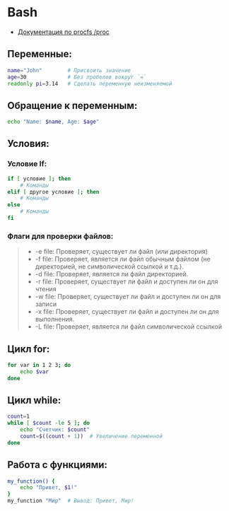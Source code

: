 # Bash
+ [Документация по procfs /proc](procfs_UNIX.md)
## Переменные:
```bash
name="John"        # Присвоить значение
age=30             # Без пробелов вокруг `=`
readonly pi=3.14   # Сделать переменную неизменяемой
```
## Обращение к переменным:
```bash
echo "Name: $name, Age: $age"
```
## Условия:
### Условие If:
```bash
if [ условие ]; then
    # Команды
elif [ другое условие ]; then
    # Команды
else
    # Команды
fi
```

### Флаги для проверки файлов:
>+ -e file: Проверяет, существует ли файл (или директория)
>+ -f file: Проверяет, является ли файл обычным файлом (не директорией, не символической ссылкой и т.д.).
>+ -d file: Проверяет, является ли файл директорией.
>+ -r file: Проверяет, существует ли файл и доступен ли он для чтения
>+ -w file: Проверяет, существует ли файл и доступен ли он для записи
>+ -x file: Проверяет, существует ли файл и доступен ли он для выполнения.
>+ -L file: Проверяет, является ли файл символической ссылкой

## Цикл for:
```bash
for var in 1 2 3; do
    echo $var
done
```
## Цикл while:
```bash
count=1
while [ $count -le 5 ]; do
    echo "Счетчик: $count"
    count=$((count + 1))  # Увеличение переменной
done
```
## Работа с функциями:
```bash
my_function() {
    echo "Привет, $1!"
}
my_function "Мир"  # Вывод: Привет, Мир!
```